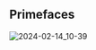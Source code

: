 ## Primefaces

![2024-02-14_10-39](https://github.com/skwaweruke/WebApplication/assets/61977686/13dce5a3-080e-483d-bf23-b9529aa0dff7)
